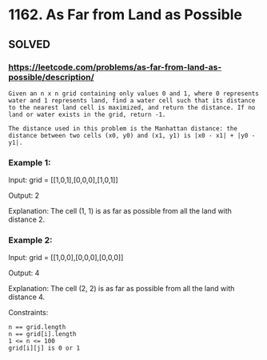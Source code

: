 # 1162. As Far from Land as Possible

## SOLVED

### https://leetcode.com/problems/as-far-from-land-as-possible/description/

    Given an n x n grid containing only values 0 and 1, where 0 represents water and 1 represents land, find a water cell such that its distance to the nearest land cell is maximized, and return the distance. If no land or water exists in the grid, return -1.

    The distance used in this problem is the Manhattan distance: the distance between two cells (x0, y0) and (x1, y1) is |x0 - x1| + |y0 - y1|.



### Example 1:

Input: grid = [[1,0,1],[0,0,0],[1,0,1]]

Output: 2

Explanation: The cell (1, 1) is as far as possible from all the land with distance 2.

### Example 2:

Input: grid = [[1,0,0],[0,0,0],[0,0,0]]

Output: 4

Explanation: The cell (2, 2) is as far as possible from all the land with distance 4.



Constraints:

    n == grid.length
    n == grid[i].length
    1 <= n <= 100
    grid[i][j] is 0 or 1

